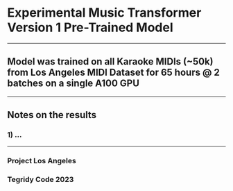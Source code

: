 # Experimental Music Transformer Version 1 Pre-Trained Model

***

## Model was trained on all Karaoke MIDIs (~50k) from Los Angeles MIDI Dataset for 65 hours @ 2 batches on a single A100 GPU

***

## Notes on the results

### 1) ...

***

### Project Los Angeles
### Tegridy Code 2023
